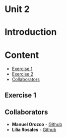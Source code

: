 # Unit 2
# Introduction


# Content

- [Exercise 1](#exercise-1)
- [Exercise 2](#exercise-2)
- [Collaborators](#collaborators)

## Exercise 1

## Collaborators
* **Manuel Orozco** - [Github](https://github.com/manuelorozcotoro)
* **Lilia Rosales** - [Github](https://github.com/liliarsis)
